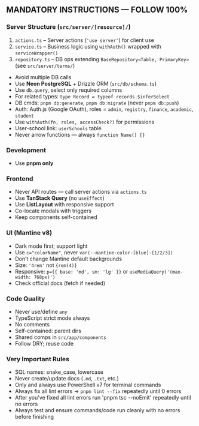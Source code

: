## MANDATORY INSTRUCTIONS — FOLLOW 100%  

### Server Structure (`src/server/[resource]/`)  
1. `actions.ts` – Server actions (`'use server'`) for client use  
2. `service.ts` – Business logic using `withAuth()` wrapped with `serviceWrapper()`  
3. `repository.ts` – DB ops extending `BaseRepository<Table, PrimaryKey>` (see `src/server/terms/`)  

- Avoid multiple DB calls  
- Use **Neon PostgreSQL** + Drizzle ORM (`src/db/schema.ts`)  
- Use `db.query`, select only required columns  
- For related types: `type Record = typeof records.$inferSelect`  
- DB cmds: `pnpm db:generate`, `pnpm db:migrate` (never `pnpm db:push`)  
- Auth: Auth.js (Google OAuth), roles = `admin`, `registry`, `finance`, `academic`, `student`  
- Use `withAuth(fn, roles, accessCheck?)` for permissions  
- User-school link: `userSchools` table  
- Never arrow functions — always `function Name() {}`  

### Development  
- Use **pnpm only**  

### Frontend  
- Never API routes — call server actions via `actions.ts`  
- Use **TanStack Query** (no `useEffect`)  
- Use **ListLayout** with responsive support  
- Co-locate modals with triggers  
- Keep components self-contained  

### UI (Mantine v8)  
- Dark mode first; support light  
- Use `c="colorName"`, never `var(--mantine-color-[blue]-[1/2/3])`  
- Don’t change Mantine default backgrounds  
- Size: `'4rem'` not `{rem(4)}`  
- Responsive: `p={{ base: 'md', sm: 'lg' }}` or `useMediaQuery('(max-width: 768px)')`  
- Check official docs (fetch if needed)  

### Code Quality  
- Never use/define `any`  
- TypeScript strict mode always  
- No comments  
- Self-contained: parent dirs  
- Shared comps in `src/app/components`  
- Follow DRY; reuse code  

### Very Important Rules  
- SQL names: snake_case, lowercase  
- Never create/update docs (`.md`, `.txt`, etc.)  
- Only and always use PowerShell v7 for terminal commands  
- Always fix all lint errors → `pnpm lint --fix` repeatedly until 0 errors  
- After you've fixed all lint errors run 'pnpm tsc --noEmit' repeatedly until no errors
- Always test and ensure commands/code run cleanly with no errors before finishing  
